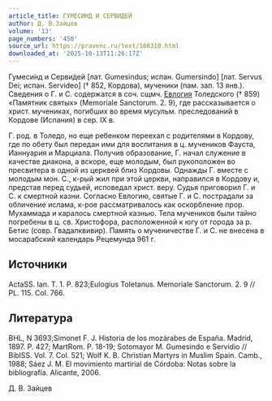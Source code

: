 ```yaml
---
article_title: ГУМЕСИНД И СЕРВИДЕЙ
author: Д. В.Зайцев
volume: '13'
page_numbers: '450'
source_url: https://pravenc.ru/text/168310.html
downloaded_at: '2025-10-13T11:26:17Z'
---
```


Гумеси́нд и Серви́дей [лат. Gumesindus; испан. Gumersindo] [лат. Servus Dei; испан. Servideo] († 852, Кордова), мученики (пам. зап. 13 янв.). Сведения о Г. и С. содержатся в соч. сщмч. [Евлогия](https://pravenc.ru/text/Евлогий.html) Толедского († 859) «Памятник святых» (Memoriale Sanctorum. 2. 9), где рассказывается о христ. мучениках, погибших во время мусульм. преследований в Кордове (Испания) в сер. IX в.

Г. род. в Толедо, но еще ребенком переехал с родителями в Кордову, где по обету был передан ими для воспитания в ц. мучеников Фауста, Ианнуария и Марциала. Получив образование, Г. начал служение в качестве диакона, а вскоре, еще молодым, был рукоположен во пресвитера в одной из церквей близ Кордовы. Однажды Г. вместе с молодым мон. С., к-рый жил при этой церкви, направился в Кордову и, представ перед судьей, исповедал христ. веру. Судья приговорил Г. и С. к смертной казни. Согласно Евлогию, святые Г. и С. пострадали за обличение ислама, к-рое рассматривалось как оскорбление прор. Мухаммада и каралось смертной казнью. Тела мучеников были тайно погребены в ц. св. Христофора, расположенной к югу от города за р. Бетис (совр. Гвадалквивир). Память о мученичестве Г. и С. не внесена в мосарабский календарь Рецемунда 961 г.

## Источники

ActaSS. Ian. T. 1. Р. 823;Eulogius Toletanus. Memoriale Sanctorum. 2. 9 // PL. 115. Col. 766.

## Литература

BHL, N 3693;Simonet F. J. Historia de los mozárabes de España. Madrid, 1897. P. 427; MartRom. P. 18-19; Sotomayor M. Gumesindo e Servidio // BiblSS. Vol. 7. Col. 521; Wolf K. B. Christian Martyrs in Muslim Spain. Camb., 1988; Sáez J. M. El movimiento martirial de Córdoba: Notas sobre la bibliografía. Alicante, 2006.

Д. В.  Зайцев

